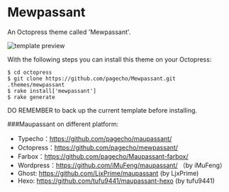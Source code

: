 Mewpassant
==========

An Octopress theme called 'Mewpassant'.

![template preview](https://ddydeg.by3302.livefilestore.com/y2p1ZgHER4eIFaEHhwaf96MvZH4_iLufEIDj7o8acDgI1GXFDtPI-eRAgvokFoR9irbz738gMmWc_N7yexG6uhB1Dcmelb0cXg8HexpiAdZ5HQ/m.png "Maupassant template preview")


With the following steps you can install this theme on your Octopress:

```
$ cd octopress
$ git clone https://github.com/pagecho/Mewpassant.git .themes/mewpassant
$ rake install['mewpassant']
$ rake generate
```

DO REMEMBER to back up the current template before installing.


###Maupassant on different platform:

+ Typecho：https://github.com/pagecho/maupassant/
+ Octopress：https://github.com/pagecho/mewpassant/
+ Farbox：https://github.com/pagecho/Maupassant-farbox/
+ Wordpress：https://github.com/iMuFeng/maupassant/ （by iMuFeng）
+ Ghost: https://github.com/LjxPrime/maupassant (by LjxPrime)
+ Hexo: https://github.com/tufu9441/maupassant-hexo (by tufu9441)
